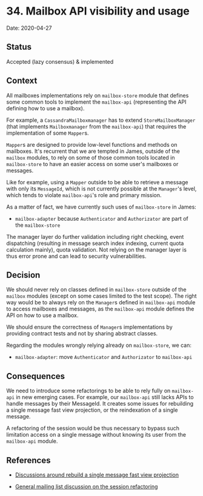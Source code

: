 # 34. Mailbox API visibility and usage

Date: 2020-04-27

## Status

Accepted (lazy consensus) & implemented

## Context

All mailboxes implementations rely on `mailbox-store` module that defines some common tools to implement the `mailbox-api`
(representing the API defining how to use a mailbox). 

For example, a `CassandraMailboxmanager` has to extend `StoreMailboxManager` (that implements `Mailboxmanager` from the 
`mailbox-api`) that requires the implementation of some `Mapper`s.

`Mapper`s are designed to provide low-level functions and methods on mailboxes. It's recurrent that we are tempted in 
James, outside of the `mailbox` modules, to rely on some of those common tools located in `mailbox-store` to have an 
easier access on some user's mailboxes or messages. 

Like for example, using a `Mapper` outside to be able to retrieve a message with only its `MessageId`, which is not 
currently possible at the `Manager`'s level, which tends to violate `mailbox-api`'s role and primary mission.

As a matter of fact, we have currently such uses of `mailbox-store` in James:

* `mailbox-adapter` because `Authenticator` and `Authorizator` are part of the `mailbox-store`

The manager layer do further validation including right checking, event dispatching (resulting in message search index 
indexing, current quota calculation mainly), quota validation. Not relying on the manager layer is thus error prone 
and can lead to security vulnerabilities.

## Decision

We should never rely on classes defined in `mailbox-store` outside of the `mailbox` modules (except on some cases 
limited to the test scope). The right way would be to always rely on the `Manager`s defined in `mailbox-api` module to 
access mailboxes and messages, as the `mailbox-api` module defines the API on how to use a mailbox.

We should ensure the correctness of `Manager`s implementations by providing contract tests and not by sharing abstract 
classes.

Regarding the modules wrongly relying already on `mailbox-store`, we can:

* `mailbox-adapter`: move `Authenticator` and `Authorizator` to `mailbox-api`

## Consequences

We need to introduce some refactorings to be able to rely fully on `mailbox-api` in new emerging cases. For example, 
our `mailbox-api` still lacks APIs to handle messages by their MessageId. It 
creates some issues for rebuilding a single message fast view projection, or the reindexation of a single message.

A refactoring of the session would be thus necessary to bypass such limitation access on a single message without 
knowing its user from the `mailbox-api` module. 

## References

* [Discussions around rebuild a single message fast view projection](https://github.com/linagora/james-project/pull/3035#discussion_r363684700)

* [General mailing list discussion on the session refactoring](https://www.mail-archive.com/server-dev@james.apache.org/msg64120.html)
